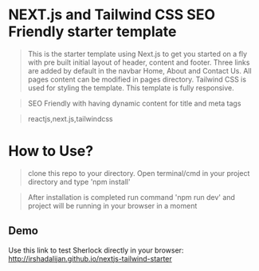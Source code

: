 # NEXT.js and Tailwind CSS SEO Friendly starter template

> This is the starter template using Next.js to get you started on a fly with pre built initial layout of header, content and footer. Three links are added by default in the navbar Home, About and Contact Us. All pages content can be modified in pages directory.
> Tailwind CSS is used for styling the template. This template is fully responsive.

> SEO Friendly with having dynamic content for title and meta tags

> reactjs,next.js,tailwindcss

# How to Use?

> clone this repo to your directory.
> Open terminal/cmd in your project directory and type 'npm install'

> After installation is completed run command 'npm run dev' and project will be running in your browser in a moment

## Demo

Use this link to test Sherlock directly in your browser:
http://irshadalijan.github.io/nextjs-tailwind-starter
